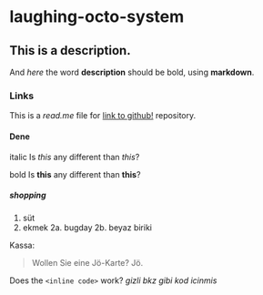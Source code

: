 # laughing-octo-system

## This is a description.
And *here* the word **description** should be bold, using **markdown**.

### Links
This is a *read.me* file for [link to github!](https://github.com/icrimedkarub/laughing-octo-system) repository.

#### Dene
italic
Is *this* any different than _this_?

bold
Is **this** any different than __this__?

##### shopping
1. süt
2. ekmek
  2a. bugday
  2b. beyaz biriki

Kassa:
> Wollen Sie eine Jö-Karte?
> Jö.

Does the `<inline code>` work? *gizli bkz gibi* *kod icinmis*
